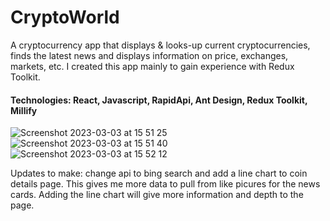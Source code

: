 # CryptoWorld 
A cryptocurrency app that displays & looks-up current cryptocurrencies, finds the latest news and displays information on price, exchanges, markets, etc. I created this app mainly to gain experience with Redux Toolkit.
<br>
#### Technologies: React, Javascript, RapidApi, Ant Design, Redux Toolkit, Millify

![Screenshot 2023-03-03 at 15 51 25](https://user-images.githubusercontent.com/71324672/222828428-fd7bf8df-4efc-4e89-8248-58279cd08d38.png)
![Screenshot 2023-03-03 at 15 51 40](https://user-images.githubusercontent.com/71324672/222828440-273fc7c2-1033-4352-aaef-6e51151cd228.png)
![Screenshot 2023-03-03 at 15 52 12](https://user-images.githubusercontent.com/71324672/222828445-c8331ade-5cfd-49bd-a6b0-52e174c75551.png)

Updates to make: change api to bing search and add a line chart to coin details page. This gives me more data to pull from like picures for the news cards. Adding the line chart will give more information and depth to the page. 
